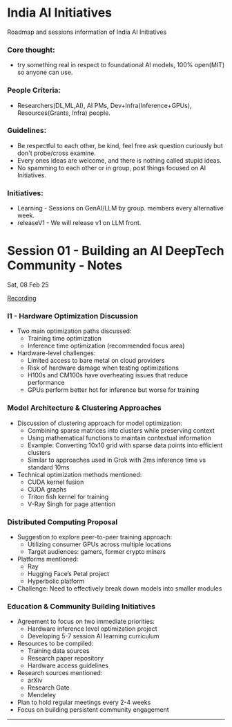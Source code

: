 # India AI Initiatives
Roadmap and sessions information of India AI Initiatives 

### Core thought: 
- try something real in respect to foundational AI models, 100% open(MIT) so anyone can use.

### People Criteria: 
- Researchers(DL,ML,AI), AI PMs, Dev+Infra(Inference+GPUs), Resources(Grants, Infra) people.

### Guidelines: 
- Be respectful to each other, be kind, feel free ask question curiously but don't probe/cross examine. 
- Every ones ideas are welcome, and there is nothing called stupid ideas. 
- No spamming to each other or in group, post things focused on AI Initiatives.
### Initiatives: 
- Learning - Sessions on GenAI/LLM by group. members every alternative week.
- releaseV1 - We will release v1 on LLM front.


# Session 01 - Building an AI DeepTech Community - Notes

Sat, 08 Feb 25

[Recording](#https://drive.google.com/file/d/1om9RkGsHi643uYcMmlXqEB24KO7CkFSj/view)


### I1 - Hardware Optimization Discussion

- Two main optimization paths discussed:
  - Training time optimization
  - Inference time optimization (recommended focus area)
- Hardware-level challenges:
  - Limited access to bare metal on cloud providers
  - Risk of hardware damage when testing optimizations
  - H100s and CM100s have overheating issues that reduce performance
  - GPUs perform better hot for inference but worse for training

### Model Architecture & Clustering Approaches

- Discussion of clustering approach for model optimization:
  - Combining sparse matrices into clusters while preserving context
  - Using mathematical functions to maintain contextual information
  - Example: Converting 10x10 grid with sparse data points into efficient clusters
  - Similar to approaches used in Grok with 2ms inference time vs standard 10ms
- Technical optimization methods mentioned:
  - CUDA kernel fusion
  - CUDA graphs
  - Triton fish kernel for training
  - V-Ray Singh for page attention

### Distributed Computing Proposal

- Suggestion to explore peer-to-peer training approach:
  - Utilizing consumer GPUs across multiple locations
  - Target audiences: gamers, former crypto miners
- Platforms mentioned:
  - Ray
  - Hugging Face’s Petal project
  - Hyperbolic platform
- Challenge: Need to effectively break down models into smaller modules

### Education & Community Building Initiatives

- Agreement to focus on two immediate priorities:
  - Hardware inference level optimization project
  - Developing 5-7 session AI learning curriculum
- Resources to be compiled:
  - Training data sources
  - Research paper repository
  - Hardware access guidelines
- Research sources mentioned:
  - arXiv
  - Research Gate
  - Mendeley
- Plan to hold regular meetings every 2-4 weeks
- Focus on building persistent community engagement

---
